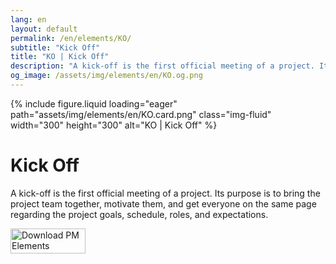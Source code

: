 ```yaml
---
lang: en
layout: default
permalink: /en/elements/KO/
subtitle: "Kick Off"
title: "KO | Kick Off"
description: "A kick-off is the first official meeting of a project. Its purpose is to bring the project team together, motivate them, and get everyone on the same page regarding the project goals, schedule, roles, and expectations."
og_image: /assets/img/elements/en/KO.og.png
---
```


{% include figure.liquid loading="eager" path="assets/img/elements/en/KO.card.png" class="img-fluid" width="300" height="300" alt="KO | Kick Off" %}

# Kick Off

A kick-off is the first official meeting of a project. Its purpose is to bring the project team together, motivate them, and get everyone on the same page regarding the project goals, schedule, roles, and expectations.

<a href="https://apps.apple.com/app/apple-store/id6738084498?pt=127441684&ct=website&mt=8">
  <img src="{{ "assets/img/en/appstore.png" | relative_url }}" width="120" height="40" alt="Download PM Elements">
</a>
